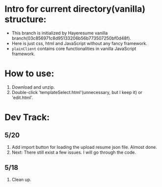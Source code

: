 # Intro for current directory(vanilla) structure:
- This branch is initialized by Hayeresume vanilla branch(03c856971c8d95133206b56b773507250bf0d48f). 
- Here is just css, html and JavaScript without any fancy framework.
- `plainClient` contains core functionalities in vanilla JavaScript framework.

# How to use:
1) Download and unzip.
2) Double-click 'templateSelect.html'(unnecessary, but I keep it) or 'edit.html'.

# Dev Track:
## 5/20
1) Add import button for loading the upload resume json file. Almost done.
2) Next: There still exist a few issues. I will go through the code.

## 5/18
1) Clean up.
